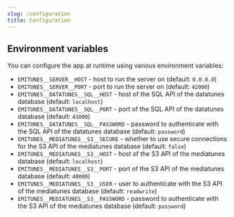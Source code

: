 ```yaml
---
slug: /configuration
title: Configuration
---
```


## Environment variables

You can configure the app at runtime using various environment variables:

- `EMITUNES__SERVER__HOST` -
  host to run the server on
  (default: `0.0.0.0`)
- `EMITUNES__SERVER__PORT` -
  port to run the server on
  (default: `42000`)
- `EMITUNES__DATATUNES__SQL__HOST` -
  host of the SQL API of the datatunes database
  (default: `localhost`)
- `EMITUNES__DATATUNES__SQL__PORT` -
  port of the SQL API of the datatunes database
  (default: `41000`)
- `EMITUNES__DATATUNES__SQL__PASSWORD` -
  password to authenticate with the SQL API of the datatunes database
  (default: `password`)
- `EMITUNES__MEDIATUNES__S3__SECURE` -
  whether to use secure connections for the S3 API of the mediatunes database
  (default: `false`)
- `EMITUNES__MEDIATUNES__S3__HOST` -
  host of the S3 API of the mediatunes database
  (default: `localhost`)
- `EMITUNES__MEDIATUNES__S3__PORT` -
  port of the S3 API of the mediatunes database
  (default: `40000`)
- `EMITUNES__MEDIATUNES__S3__USER` -
  user to authenticate with the S3 API of the mediatunes database
  (default: `readwrite`)
- `EMITUNES__MEDIATUNES__S3__PASSWORD` -
  password to authenticate with the S3 API of the mediatunes database
  (default: `password`)
